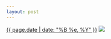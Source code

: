 ```yaml
---
layout: post
---
```


<p>
  <time><a href="/560">{{ page.date | date: "%B %e, %Y" }}</a></time>
  <a href="/560"><img src="{{ site.assets_url }}/560-480.jpg" srcset="{{ site.assets_url }}/560-240.jpg 240w, {{ site.assets_url }}/560-480.jpg 480w, {{ site.assets_url }}/560-720.jpg 720w, {{ site.assets_url }}/560-960.jpg 960w" sizes="(min-width: 700px) 50vw, calc(100vw - 2rem)" /></a>
</p>
